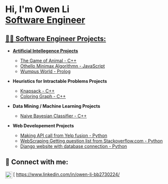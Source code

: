 <h1>Hi, I'm Owen Li <br/><a href="https://github.com/owenbebebe">Software Engineer</a> <a href="https://www.linkedin.com/in/joshmadakor/"></h1>

<h2>👨‍💻 Software Engineer Projects:</h2>

- <b>Artificial Intellegence Projects</b>
  - [The Game of Animal - C++](https://github.com/owenbebebe/AI---The-Game-of-Animal)
  - [Othello Minimax Algorithmn - JavaScript](https://github.com/owenbebebe/Othello)
  - [Wumpus World - Prolog](https://github.com/owenbebebe/Wumpus-World)
  
- <b>Heuristics for Intractable Problems Projects</b>
  - [Knapsack - C++](https://github.com/owenbebebe/KnapSack)
  - [Coloring Graph - C++](https://github.com/owenbebebe/Coloring-Graph)
  
- <b>Data Mining / Machine Learning Projects</b>
  - [Naive Bayesian Classifier - C++](https://github.com/owenbebebe/Naive-Bayesian-Classifier)
  
- <b>Web Developement Projects</b>
  - [Making API call from Yelp fusion - Python](https://github.com/owenbebebe/Yelp-API-call-for-businesses)
  - [WebScraping Getting question list from Stackoverflow.com - Python](https://github.com/owenbebebe/Web-Scraping-Stack-Overflow-Questions-List-)
  - [Django website with database connection - Python](https://github.com/owenbebebe/Django-Vividly-database-webapp)

<h2> 🤳 Connect with me:</h2>

[<img align="left" alt="Owen Li | LinkedIn" width="22px" src="https://cdn.jsdelivr.net/npm/simple-icons@v3/icons/linkedin.svg" /> https://www.linkedin.com/in/owen-li-bb2730224/

